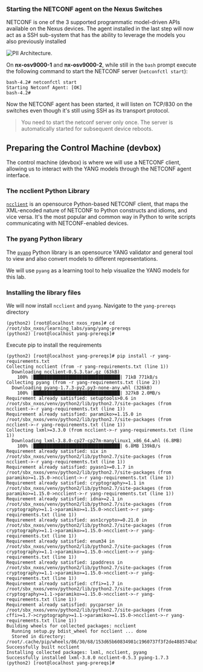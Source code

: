 ### Starting the NETCONF agent on the Nexus Switches

NETCONF is one of the 3 supported programmatic model-driven APIs available on the Nexus devices.  The agent installed in the last step will now act as a SSH sub-system that has the ability to leverage the models you also previously installed

![PII Architecture](/posts/files/yang_devnet-format_part1/assets/images/PII_infra.jpg). 

On **nx-osv9000-1** and **nx-osv9000-2**, while still in the `bash` prompt execute the following command to start the NETCONF server (`netconfctl start`):

``` shell
bash-4.2# netconfctl start
Starting Netconf Agent: [OK]
bash-4.2#
```

Now the NETCONF agent has been started, it will listen on TCP/830 on the switches even though it's still using SSH as its transport protocol.

> You need to start the netconf server only once. The server is automatically started for subsequent device reboots.

## Preparing the Control Machine (devbox)

The control machine (devbox) is where we will use a NETCONF client, allowing us to interact with the YANG models through the NETCONF agent interface.

### The ncclient Python Library

[`ncclient`](https://ncclient.readthedocs.io/en/latest/) is an opensource Python-based NETCONF client, that maps the XML-encoded nature of NETCONF to Python constructs and idioms, and vice versa.  It's the most popular and common way in Python to write scripts communicating with NETCONF-enabled devices.


### The pyang Python library

The [`pyang`](http://www.yang-central.org/twiki/pub/Main/YangTools/pyang.1.html) Python library is an opensource YANG validator and general tool to view and also convert models to different representations.

We will use `pyang` as a learning tool to help visualize the YANG models for this lab.


### Installing the library files

We will now install `ncclient` and `pyang`. Navigate to the `yang-prereqs` directory

``` shell
(python2) [root@localhost nxos_rpms]# cd /root/sbx_nxos/learning_labs/yang/yang-prereqs
(python2) [root@localhost yang-prereqs]#
```
Execute pip to install the requirements

``` shell
(python2) [root@localhost yang-prereqs]# pip install -r yang-requirements.txt
Collecting ncclient (from -r yang-requirements.txt (line 1))
  Downloading ncclient-0.5.3.tar.gz (63kB)
    100% |████████████████████████████████| 71kB 771kB/s
Collecting pyang (from -r yang-requirements.txt (line 2))
  Downloading pyang-1.7.3-py2.py3-none-any.whl (326kB)
    100% |████████████████████████████████| 327kB 2.0MB/s
Requirement already satisfied: setuptools>0.6 in /root/sbx_nxos/venv/python2/lib/python2.7/site-packages (from ncclient->-r yang-requirements.txt (line 1))
Requirement already satisfied: paramiko>=1.15.0 in /root/sbx_nxos/venv/python2/lib/python2.7/site-packages (from ncclient->-r yang-requirements.txt (line 1))
Collecting lxml>=3.3.0 (from ncclient->-r yang-requirements.txt (line 1))
  Downloading lxml-3.8.0-cp27-cp27m-manylinux1_x86_64.whl (6.8MB)
    100% |████████████████████████████████| 6.8MB 139kB/s
Requirement already satisfied: six in /root/sbx_nxos/venv/python2/lib/python2.7/site-packages (from ncclient->-r yang-requirements.txt (line 1))
Requirement already satisfied: pyasn1>=0.1.7 in /root/sbx_nxos/venv/python2/lib/python2.7/site-packages (from paramiko>=1.15.0->ncclient->-r yang-requirements.txt (line 1))
Requirement already satisfied: cryptography>=1.1 in /root/sbx_nxos/venv/python2/lib/python2.7/site-packages (from paramiko>=1.15.0->ncclient->-r yang-requirements.txt (line 1))
Requirement already satisfied: idna>=2.1 in /root/sbx_nxos/venv/python2/lib/python2.7/site-packages (from cryptography>=1.1->paramiko>=1.15.0->ncclient->-r yang-requirements.txt (line 1))
Requirement already satisfied: asn1crypto>=0.21.0 in /root/sbx_nxos/venv/python2/lib/python2.7/site-packages (from cryptography>=1.1->paramiko>=1.15.0->ncclient->-r yang-requirements.txt (line 1))
Requirement already satisfied: enum34 in /root/sbx_nxos/venv/python2/lib/python2.7/site-packages (from cryptography>=1.1->paramiko>=1.15.0->ncclient->-r yang-requirements.txt (line 1))
Requirement already satisfied: ipaddress in /root/sbx_nxos/venv/python2/lib/python2.7/site-packages (from cryptography>=1.1->paramiko>=1.15.0->ncclient->-r yang-requirements.txt (line 1))
Requirement already satisfied: cffi>=1.7 in /root/sbx_nxos/venv/python2/lib/python2.7/site-packages (from cryptography>=1.1->paramiko>=1.15.0->ncclient->-r yang-requirements.txt (line 1))
Requirement already satisfied: pycparser in /root/sbx_nxos/venv/python2/lib/python2.7/site-packages (from cffi>=1.7->cryptography>=1.1->paramiko>=1.15.0->ncclient->-r yang-requirements.txt (line 1))
Building wheels for collected packages: ncclient
  Running setup.py bdist_wheel for ncclient ... done
  Stored in directory: /root/.cache/pip/wheels/86/30/68/153d65b60834981c1960737f3f2de488574ba5355fe1329558
Successfully built ncclient
Installing collected packages: lxml, ncclient, pyang
Successfully installed lxml-3.8.0 ncclient-0.5.3 pyang-1.7.3
(python2) [root@localhost yang-prereqs]#

```
